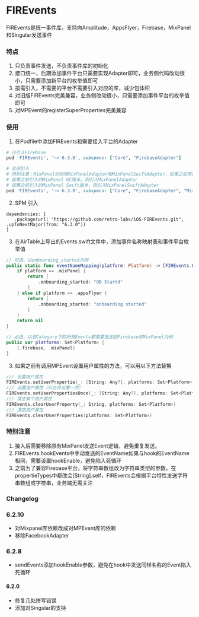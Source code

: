 # FIREvents

FIREvents是统一事件库，支持向Amplitude，AppsFlyer，Firebase，MixPanel和Singular发送事件

### 特点

1. 只负责事件发送，不负责事件库的初始化
2. 接口统一，后期添加事件平台只需要实现Adapter即可，业务侧代码改动很小，只需要添加新平台的枚举值即可
3. 按需引入，不需要的平台不需要引入对应的库，减少包体积
4. 对旧版FIREvents完美兼容，业务侧改动很小，只需要添加事件平台的枚举值即可
5. 对MPEvent的registerSuperProperties完美兼容

### 使用

1. 在Podfile中添加FIREvents和需要接入平台的Adapter

```ruby
# 只引入Firebase
pod 'FIREvents', '~> 6.3.0', subspecs: ["Core", "FirebaseAdapter"]

# 全部引入
# 特别注意：MixPanel分别有MixPanelAdapter和MixPanelSwiftAdapter，如果之前用的是OC版本，则引入MixPanelAdapter，否则引入MixPanelSwiftAdapter。两个版本不兼容
# 如果之前引入的MixPanel OC版本，则引入MixPanelAdapter
# 如果之前引入的MixPanel Swift版本，则引入MixPanelSwiftAdapter
pod 'FIREvents', '~> 6.3.0', subspecs: ["Core", "FirebaseAdapter", "MixPanelAdapter", "AppsFlyerAdapter", "AmplitudeAdapter", "SingularAdapter"]
```

2. SPM 引入
```
dependencies: [
   .package(url: "https://github.com/retro-labs/iOS-FIREvents.git", .upToNextMajor(from: "6.3.0"))
]
```
3. 在AirTable上导出的Events.swift文件中，添加事件名称映射表和事件平台枚举值

```swift
// 可选，以onboarding_started为例
public static func eventNameMapping(platform: Platform) -> [FIREvents.Onboarding : String]? {
    if platform == .mixPanel {
        return [
            .onboarding_started: "OB Startd"
        ]
    } else if platform == .appsFlyer {
        return [
            .onboarding_started: "onboarding started"
        ]
    }
    return nil
}

// 必选，以该Category下的所有Events都需要发送到Firebase和MixPanel为例
public var platforms: Set<Platform> {
    [.firebase, .mixPanel]
}
```

3. 如果之前有调用MPEvent设置用户属性的方法，可以用以下方法替换

```swift
/// 设置用户属性
FIREvents.setUserPropertie(_: [String: Any?], platforms: Set<Platform>)
/// 设置用户属性（只允许设置一次）
FIREvents.setUserPropertiesOnce(_: [String: Any?], platforms: Set<Platform>)
/// 清空某个用户属性
FIREvents.clearUserProperty(_: String, platforms: Set<Platform>)
/// 清空用户属性
FIREvents.clearUserProperties(platforms: Set<Platform>)
```

### 特别注意

1. 接入后需要移除原有MixPanel发送Event逻辑，避免重复发送。
2. FIREvents.hookEvents中手动发送的EventName如果与hook的EventName相同，需要设置hookEnable，避免陷入死循环
3. 之前为了兼容Firebase平台，将字符串数组改为字符串类型的参数，在propertieTypes中都改会[String].self，FIREvents会根据平台特性发送字符串数组或字符串，业务端无需关注

### Changelog

### 6.2.10

- 对Mixpanel库依赖改成对MPEvent库的依赖
- 移除FacebookAdapter

### 6.2.8

- sendEvents添加hookEnable参数，避免在hook中发送同样名称的Event陷入死循环

#### 6.2.0

- 修复几处拼写错误
- 添加对Singular的支持
